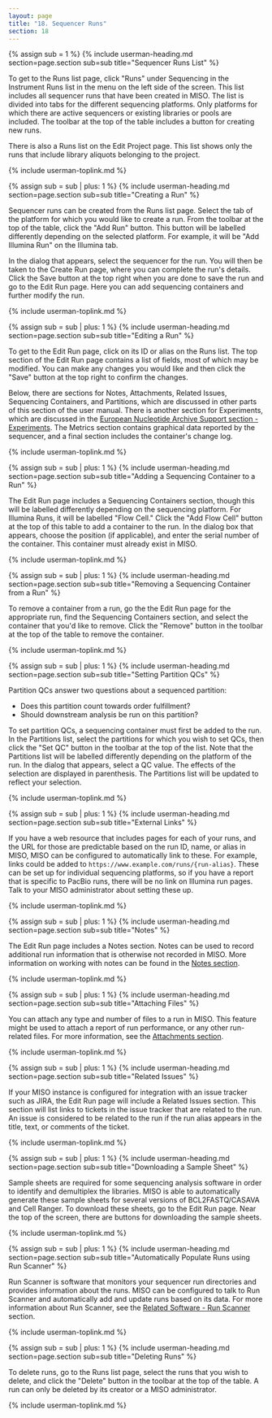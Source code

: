 ```yaml
---
layout: page
title: "18. Sequencer Runs"
section: 18
---
```



{% assign sub = 1 %}
{% include userman-heading.md section=page.section sub=sub title="Sequencer Runs List" %}

To get to the Runs list page, click "Runs" under Sequencing in the Instrument Runs list in the menu on the left side of
the screen. This list includes all sequencer runs that have been created in MISO. The list is divided into tabs for the
different sequencing platforms. Only platforms for which there are active sequencers or existing libraries or pools are
included. The toolbar at the top of the table includes a button for creating new runs.

There is also a Runs list on the Edit Project page. This list shows only the runs that include library aliquots
belonging to the project.

{% include userman-toplink.md %}



{% assign sub = sub | plus: 1 %}
{% include userman-heading.md section=page.section sub=sub title="Creating a Run" %}

Sequencer runs can be created from the Runs list page. Select the tab of the platform for which you would like to
create a run. From the toolbar at the top of the table, click the "Add Run" button. This button will be labelled
differently depending on the selected platform. For example, it will be "Add Illumina Run" on the Illumina tab.

In the dialog that appears, select the sequencer for the run. You will then be taken to the Create Run page, where you
can complete the run's details. Click the Save button at the top right when you are done to save the run and go to the
Edit Run page. Here you can add sequencing containers and further modify the run.

{% include userman-toplink.md %}



{% assign sub = sub | plus: 1 %}
{% include userman-heading.md section=page.section sub=sub title="Editing a Run" %}

To get to the Edit Run page, click on its ID or alias on the Runs list. The top section of the Edit Run page contains a
list of fields, most of which may be modified. You can make any changes you would like and then click the "Save" button
at the top right to confirm the changes.

Below, there are sections for Notes, Attachments, Related Issues, Sequencing Containers, and Partitions, which are
discussed in other parts of this section of the user manual. There is another section for Experiments, which are
discussed in the
[European Nucleotide Archive Support section - Experiments](european_nucleotide_archive_support#experiments). The
Metrics section contains graphical data reported by the sequencer, and a final section includes the container's change
log.

{% include userman-toplink.md %}



{% assign sub = sub | plus: 1 %}
{% include userman-heading.md section=page.section sub=sub title="Adding a Sequencing Container to a Run" %}

The Edit Run page includes a Sequencing Containers section, though this will be labelled differently depending on the
sequencing platform. For Illumina Runs, it will be labelled "Flow Cell." Click the "Add Flow Cell" button at the top of
this table to add a container to the run. In the dialog box that appears, choose the position (if applicable), and
enter the serial number of the container. This container must already exist in MISO.

{% include userman-toplink.md %}



{% assign sub = sub | plus: 1 %}
{% include userman-heading.md section=page.section sub=sub title="Removing a Sequencing Container from a Run" %}

To remove a container from a run, go the the Edit Run page for the appropriate run, find the Sequencing Containers
section, and select the container that you'd like to remove. Click the "Remove" button in the toolbar at the top of the
table to remove the container.

{% include userman-toplink.md %}



{% assign sub = sub | plus: 1 %}
{% include userman-heading.md section=page.section sub=sub title="Setting Partition QCs" %}

Partition QCs answer two questions about a sequenced partition:

* Does this partition count towards order fulfillment?
* Should downstream analysis be run on this partition?

To set partition QCs, a sequencing container must first be added to the run. In the Partitions list, select the
partitions for which you wish to set QCs, then click the "Set QC" button in the toolbar at the top of the list. Note
that the Partitions list will be labelled differently depending on the platform of the run. In the dialog that appears,
select a QC value. The effects of the selection are displayed in parenthesis. The Partitions list will be updated to
reflect your selection.

{% include userman-toplink.md %}



{% assign sub = sub | plus: 1 %}
{% include userman-heading.md section=page.section sub=sub title="External Links" %}

If you have a web resource that includes pages for each of your runs, and the URL for those are predictable based on
the run ID, name, or alias in MISO, MISO can be configured to automatically link to these. For example, links could be
added to `https://www.example.com/runs/{run-alias}`. These can be set up for individual sequencing platforms, so if you
have a report that is specific to PacBio runs, there will be no link on Illumina run pages. Talk to your MISO
administrator about setting these up.

{% include userman-toplink.md %}



{% assign sub = sub | plus: 1 %}
{% include userman-heading.md section=page.section sub=sub title="Notes" %}

The Edit Run page includes a Notes section. Notes can be used to record additional run information that is otherwise
not recorded in MISO. More information on working with notes can be found in the [Notes section](notes.html).

{% include userman-toplink.md %}



{% assign sub = sub | plus: 1 %}
{% include userman-heading.md section=page.section sub=sub title="Attaching Files" %}

You can attach any type and number of files to a run in MISO. This feature might be used to attach a report of run
performance, or any other run-related files. For more information, see the [Attachments section](attachments.html).

{% include userman-toplink.md %}



{% assign sub = sub | plus: 1 %}
{% include userman-heading.md section=page.section sub=sub title="Related Issues" %}

If your MISO instance is configured for integration with an issue tracker such as JIRA, the Edit Run page will include
a Related Issues section. This section will list links to tickets in the issue tracker that are related to the run. An
issue is considered to be related to the run if the run alias appears in the title, text, or comments of the ticket.

{% include userman-toplink.md %}



{% assign sub = sub | plus: 1 %}
{% include userman-heading.md section=page.section sub=sub title="Downloading a Sample Sheet" %}

Sample sheets are required for some sequencing analysis software in order to identify and demultiplex the libraries.
MISO is able to automatically generate these sample sheets for several versions of BCL2FASTQ/CASAVA and Cell Ranger. To
download these sheets, go to the Edit Run page. Near the top of the screen, there are buttons for downloading the
sample sheets.

{% include userman-toplink.md %}



{% assign sub = sub | plus: 1 %}
{% include userman-heading.md section=page.section sub=sub title="Automatically Populate Runs using Run Scanner" %}

Run Scanner is software that monitors your sequencer run directories and provides information about the runs. MISO can
be configured to talk to Run Scanner and automatically add and update runs based on its data. For more information
about Run Scanner, see the [Related Software - Run Scanner](related_software#run_scanner) section.

{% include userman-toplink.md %}



{% assign sub = sub | plus: 1 %}
{% include userman-heading.md section=page.section sub=sub title="Deleting Runs" %}

To delete runs, go to the Runs list page, select the runs that you wish to delete, and click the "Delete" button in the
toolbar at the top of the table. A run can only be deleted by its creator or a MISO administrator.

{% include userman-toplink.md %}


